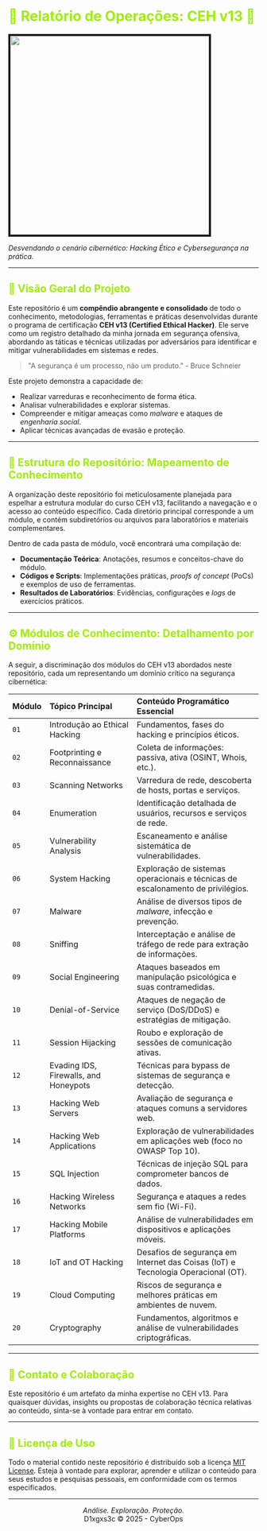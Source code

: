 


<h1 style="color: #9fef00;">🚀 Relatório de Operações: CEH v13 🚀</h1>
<img src="https://media1.tenor.com/m/GVk4jB2u_i8AAAAd/coding.gif" width="400" border="4">



<em>Desvendando o cenário cibernético: Hacking Ético e Cybersegurança na prática.</em>


---

<h2 style="color: #9fef00;">🎯 Visão Geral do Projeto</h2>

Este repositório é um **compêndio abrangente e consolidado** de todo o conhecimento, metodologias, ferramentas e práticas desenvolvidas durante o programa de certificação **CEH v13 (Certified Ethical Hacker)**. Ele serve como um registro detalhado da minha jornada em segurança ofensiva, abordando as táticas e técnicas utilizadas por adversários para identificar e mitigar vulnerabilidades em sistemas e redes.

> "A segurança é um processo, não um produto." - Bruce Schneier

Este projeto demonstra a capacidade de:
* Realizar varreduras e reconhecimento de forma ética.
* Analisar vulnerabilidades e explorar sistemas.
* Compreender e mitigar ameaças como *malware* e ataques de *engenharia social*.
* Aplicar técnicas avançadas de evasão e proteção.

---

<h2 style="color: #9fef00;">📂 Estrutura do Repositório: Mapeamento de Conhecimento</h2>

A organização deste repositório foi meticulosamente planejada para espelhar a estrutura modular do curso CEH v13, facilitando a navegação e o acesso ao conteúdo específico. Cada diretório principal corresponde a um módulo, e contém subdiretórios ou arquivos para laboratórios e materiais complementares.

Dentro de cada pasta de módulo, você encontrará uma compilação de:
* **Documentação Teórica**: Anotações, resumos e conceitos-chave do módulo.
* **Códigos e Scripts**: Implementações práticas, *proofs of concept* (PoCs) e exemplos de uso de ferramentas.
* **Resultados de Laboratórios**: Evidências, configurações e *logs* de exercícios práticos.

---

<h2 style="color: #9fef00;">⚙️ Módulos de Conhecimento: Detalhamento por Domínio</h2>

A seguir, a discriminação dos módulos do CEH v13 abordados neste repositório, cada um representando um domínio crítico na segurança cibernética:

| Módulo | Tópico Principal | Conteúdo Programático Essencial |
| :----- | :--------------- | :------------------------------ |
| `01`   | Introdução ao Ethical Hacking | Fundamentos, fases do hacking e princípios éticos. |
| `02`   | Footprinting e Reconnaissance | Coleta de informações: passiva, ativa (OSINT, Whois, etc.). |
| `03`   | Scanning Networks | Varredura de rede, descoberta de hosts, portas e serviços. |
| `04`   | Enumeration | Identificação detalhada de usuários, recursos e serviços de rede. |
| `05`   | Vulnerability Analysis | Escaneamento e análise sistemática de vulnerabilidades. |
| `06`   | System Hacking | Exploração de sistemas operacionais e técnicas de escalonamento de privilégios. |
| `07`   | Malware | Análise de diversos tipos de *malware*, infecção e prevenção. |
| `08`   | Sniffing | Interceptação e análise de tráfego de rede para extração de informações. |
| `09`   | Social Engineering | Ataques baseados em manipulação psicológica e suas contramedidas. |
| `10`   | Denial-of-Service | Ataques de negação de serviço (DoS/DDoS) e estratégias de mitigação. |
| `11`   | Session Hijacking | Roubo e exploração de sessões de comunicação ativas. |
| `12`   | Evading IDS, Firewalls, and Honeypots | Técnicas para bypass de sistemas de segurança e detecção. |
| `13`   | Hacking Web Servers | Avaliação de segurança e ataques comuns a servidores web. |
| `14`   | Hacking Web Applications | Exploração de vulnerabilidades em aplicações web (foco no OWASP Top 10). |
| `15`   | SQL Injection | Técnicas de injeção SQL para comprometer bancos de dados. |
| `16`   | Hacking Wireless Networks | Segurança e ataques a redes sem fio (Wi-Fi). |
| `17`   | Hacking Mobile Platforms | Análise de vulnerabilidades em dispositivos e aplicações móveis. |
| `18`   | IoT and OT Hacking | Desafios de segurança em Internet das Coisas (IoT) e Tecnologia Operacional (OT). |
| `19`   | Cloud Computing | Riscos de segurança e melhores práticas em ambientes de nuvem. |
| `20`   | Cryptography | Fundamentos, algoritmos e análise de vulnerabilidades criptográficas. |

---

<h2 style="color: #9fef00;">🤝 Contato e Colaboração</h2>

Este repositório é um artefato da minha expertise no CEH v13. Para quaisquer dúvidas, insights ou propostas de colaboração técnica relativas ao conteúdo, sinta-se à vontade para entrar em contato.

---

<h2 style="color: #9fef00;">📄 Licença de Uso</h2>

Todo o material contido neste repositório é distribuído sob a licença [MIT License](LICENSE). Esteja à vontade para explorar, aprender e utilizar o conteúdo para seus estudos e pesquisas pessoais, em conformidade com os termos especificados.

---

<p align="center">
  <em>Análise. Exploração. Proteção.</em>
  <br>
  <span>D1xgxs3c &copy; 2025 - CyberOps</span>
</p>
